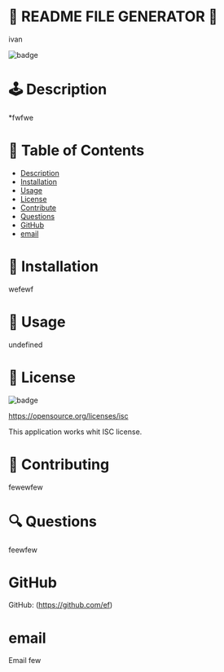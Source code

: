 
  
  # 🥇 README FILE GENERATOR  🥇
  ivan       
        
  
       
  
  ![badge](https://img.shields.io/badge/license-ISC-brightgreen)
  
  
  #  🕹️ Description
  *fwfwe

  #   🎫  Table of Contents

  - [Description](#description)
  - [Installation](#installation)
  - [Usage](#usage)
  - [License](#license)
  - [Contribute](#contribute)
  - [Questions](#questions)
  - [GitHub](#github)
  - [email](#email)
  
      
  # 🔌 Installation
   wefewf

  # 🌂 Usage
   undefined
  # 🎎 License
  ![badge](https://img.shields.io/badge/license-ISC-brightgreen)


  
  https://opensource.org/licenses/isc

  This application works whit  ISC license. 
  #  🎎  Contributing
   fewewfew
  # 🔍 Questions
   feewfew
  # GitHub  
   GitHub: (https://github.com/ef)
  # email
   Email few
  
      